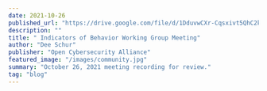 ```yaml
---
date: 2021-10-26
published_url: "https://drive.google.com/file/d/1DduvwCXr-Cqsxivt5QhC2kLrSQKAMI8S/view?usp=sharing"
description: ""
title: " Indicators of Behavior Working Group Meeting"
author: "Dee Schur"
publisher: "Open Cybersecurity Alliance"
featured_image: "/images/community.jpg"
summary: "October 26, 2021 meeting recording for review."
tag: "blog"
---
```

